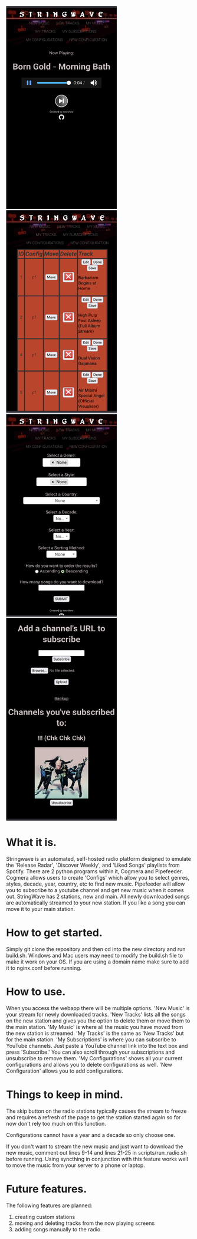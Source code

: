 <img src="https://github.com/neosheo/Stringwave/blob/main/screenshots/Screenshot_20230729-185203_1.png?raw=true" width="300" height="550" />
<img src="https://github.com/neosheo/Stringwave/blob/main/screenshots/Screenshot_20230729-185141_1.png?raw=true" width="300" height="550" />
<img src="https://github.com/neosheo/Stringwave/blob/main/screenshots/Screenshot_20230729-185245_1.png?raw=true" width="300" height="550" />
<img src="https://github.com/neosheo/Stringwave/blob/main/screenshots/Screenshot_20230729-185308_1.png?raw=true" width="300" height="550" />

# What it is.

Stringwave is an automated, self-hosted radio platform designed to emulate the 'Release Radar', 'Discover Weekly', and 'Liked Songs' playlists from Spotify. There are 2 python programs within it, Cogmera and Pipefeeder. Cogmera allows users to create 'Configs' which allow you to select genres, styles, decade, year, country, etc to find new music. Pipefeeder will allow you to subscribe to a youtube channel and get new music when it comes out. StringWave has 2 stations, new and main. All newly downloaded songs are automatically streamed to your new station. If you like a song you can move it to your main station.

# How to get started.

Simply git clone the repository and then cd into the new directory and run build.sh. Windows and Mac users may need to modify the build.sh file to make it work on your OS. If you are using a domain name make sure to add it to nginx.conf before running.

# How to use.

When you access the webapp there will be multiple options. 'New Music' is your stream for newly downloaded tracks. 'New Tracks' lists all the songs on the new station and gives you the option to delete them or move them to the main station. 'My Music' is where all the music you have moved from the new station is streamed. 'My Tracks' is the same as 'New Tracks' but for the main station. 'My Subscriptions' is where you can subscribe to YouTube channels. Just paste a YouTube channel link into the text box and press 'Subscribe.' You can also scroll through your subscriptions and unsubscribe to remove them. 'My Configurations' shows all your current configurations and allows you to delete configurations as well. 'New Configuration' allows you to add configurations.

# Things to keep in mind.

The skip button on the radio stations typically causes the stream to freeze and requires a refresh of the page to get the station started again so for now don't rely too much on this function.

Configurations cannot have a year and a decade so only choose one.

If you don't want to stream the new music and just want to download the new music, comment out lines 9-14 and lines 21-25 in scripts/run_radio.sh before running. Using syncthing in conjunction with this feature works well to move the music from your server to a phone or laptop.

# Future features.

The following features are planned:

1. creating custom stations
2. moving and deleting tracks from the now playing screens
3. adding songs manually to the radio
